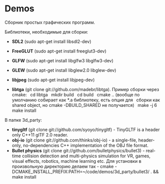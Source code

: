 # Demos

Сборник простых графических программ.  

Библиотеки, необходимые для сборки:  

- **SDL2** (sudo apt-get install libsdl2-dev)  
- **FreeGLUT** (sudo apt-get install freeglut3-dev)  
- **GLFW** (sudo apt-get install libglfw3 libglfw3-dev)
- **GLEW** (sudo apt-get install libglew2.0 libglew-dev)
- **libjpeg** (sudo apt-get install libjpeg-dev)

- **libtga** (git clone git://github.com/madebr/libtga). Пример сборки через cmake:
&ensp;cd libtga
&ensp;mkdir build
&ensp;cd build
&ensp;cmake .. (вообще по умолчанию собирает как *.a библиотеку, есть опция для
&ensp;сборки как shared object, но cmake -DBUILD_SHARED не получается)
&ensp;make -j 6
&ensp;make install  
  
В папке 3d_party:

- **tinygltf** (git clone git://github.com/syoyo/tinygltf) - TinyGLTF is a header only C++11 glTF 2.0 reader.  
- **obj-io** (git clone git://github.com/thinks/obj-io) - a single-file, header-only, no-dependencies C++ implementation of the OBJ file format.  
- **Bullet physics** (git clone git://github.com/bulletphysics/bullet3) -  real-time collision detection and multi-physics simulation for VR, games, visual effects, robotics, machine learning etc. Для установки в произвольную директорию делаем так - cmake -DCMAKE_INSTALL_PREFIX:PATH=~/code/demos/3d_party/bullet3/ . && make install
  